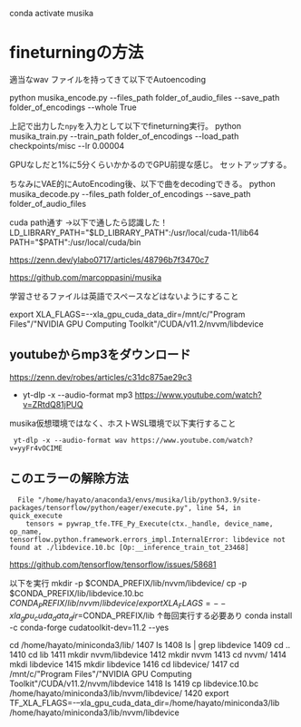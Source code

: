 conda activate musika

# fineturningの方法
適当なwav ファイルを持ってきて以下でAutoencoding

python musika_encode.py --files_path folder_of_audio_files --save_path folder_of_encodings --whole True


上記で出力した`npy`を入力として以下でfineturning実行。
python musika_train.py --train_path folder_of_encodings --load_path checkpoints/misc --lr 0.00004

GPUなしだと1%に5分くらいかかるのでGPU前提な感じ。
セットアップする。

ちなみにVAE的にAutoEncoding後、以下で曲をdecodingできる。
python musika_decode.py --files_path folder_of_encodings --save_path folder_of_audio_files

cuda path通す
→以下で通したら認識した！
LD_LIBRARY_PATH="$LD_LIBRARY_PATH":/usr/local/cuda-11/lib64
PATH="$PATH":/usr/local/cuda/bin

https://zenn.dev/ylabo0717/articles/48796b7f3470c7

https://github.com/marcoppasini/musika

学習させるファイルは英語でスペースなどはないようにすること


export XLA_FLAGS=--xla_gpu_cuda_data_dir=/mnt/c/"Program Files"/"NVIDIA GPU Computing Toolkit"/CUDA/v11.2/nvvm/libdevice

## youtubeからmp3をダウンロード

https://zenn.dev/robes/articles/c31dc875ae29c3
- yt-dlp -x --audio-format mp3 https://www.youtube.com/watch?v=ZRtdQ81jPUQ

musika仮想環境ではなく、ホストWSL環境で以下実行すること
```
 yt-dlp -x --audio-format wav https://www.youtube.com/watch?v=yyFr4vOCIME
```






## このエラーの解除方法
```
  File "/home/hayato/anaconda3/envs/musika/lib/python3.9/site-packages/tensorflow/python/eager/execute.py", line 54, in quick_execute
    tensors = pywrap_tfe.TFE_Py_Execute(ctx._handle, device_name, op_name,
tensorflow.python.framework.errors_impl.InternalError: libdevice not found at ./libdevice.10.bc [Op:__inference_train_tot_23468]
```
https://github.com/tensorflow/tensorflow/issues/58681

以下を実行
mkdir -p $CONDA_PREFIX/lib/nvvm/libdevice/
cp -p $CONDA_PREFIX/lib/libdevice.10.bc $CONDA_PREFIX/lib/nvvm/libdevice/
export XLA_FLAGS=--xla_gpu_cuda_data_dir=$CONDA_PREFIX/lib
↑毎回実行する必要あり
conda install -c conda-forge cudatoolkit-dev=11.2 --yes






cd /home/hayato/miniconda3/lib/
 1407  ls
 1408  ls | grep libdevice
 1409  cd ..
 1410  cd lib
 1411  mkdir nvvm/libdevice
 1412  mkdir nvvm
 1413  cd nvvm/
 1414  mkdi libdevice
 1415  mkdir libdevice
 1416  cd libdevice/
 1417  cd /mnt/c/"Program Files"/"NVIDIA GPU Computing Toolkit"/CUDA/v11.2/nvvm/libdevice
 1418  ls
 1419  cp libdevice.10.bc /home/hayato/miniconda3/lib/nvvm/libdevice/
 1420  export TF_XLA_FLAGS=-–xla_gpu_cuda_data_dir=/home/hayato/miniconda3/lib
 /home/hayato/miniconda3/lib/nvvm/libdevice